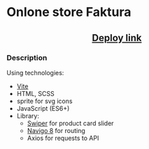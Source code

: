 # Onlone store Faktura
<h2 align="center"><a href="https://store-faktura.vercel.app/" target="_blank">Deploy link</a></h2>

### Description
Using technologies:

- [Vite](https://vitejs.dev/)
- HTML, SCSS
- sprite for svg icons
- JavaScript (ES6+)
- Library:
  - [Swiper](https://swiperjs.com/demos#thumbs-gallery) for product card slider
  - [Navigo 8](https://github.com/krasimir/navigo/blob/master/DOCUMENTATION.md) for routing
  - Axios for requests to API




